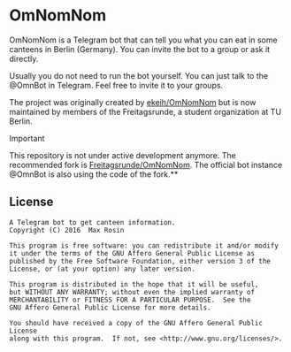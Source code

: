 # OmNomNom

OmNomNom is a Telegram bot that can tell you what you can eat in some canteens
in Berlin (Germany). You can invite the bot to a group or ask it directly.

Usually you do not need to run the bot yourself. You can just talk to the
@OmnBot in Telegram. Feel free to invite it to your groups.

The project was originally created by [ekeih/OmNomNom](https://github.com/ekeih/OmNomNom) but is now maintained by members of the Freitagsrunde, a student organization at TU Berlin.

> [!IMPORTANT]
> This repository is not under active development anymore. The recommended fork is [Freitagsrunde/OmNomNom](https://github.com/Freitagsrunde).
> The official bot instance @OmnBot is also using the code of the fork.**

## License

```
A Telegram bot to get canteen information.
Copyright (C) 2016  Max Rosin

This program is free software: you can redistribute it and/or modify
it under the terms of the GNU Affero General Public License as
published by the Free Software Foundation, either version 3 of the
License, or (at your option) any later version.

This program is distributed in the hope that it will be useful,
but WITHOUT ANY WARRANTY; without even the implied warranty of
MERCHANTABILITY or FITNESS FOR A PARTICULAR PURPOSE.  See the
GNU Affero General Public License for more details.

You should have received a copy of the GNU Affero General Public License
along with this program.  If not, see <http://www.gnu.org/licenses/>.
```

